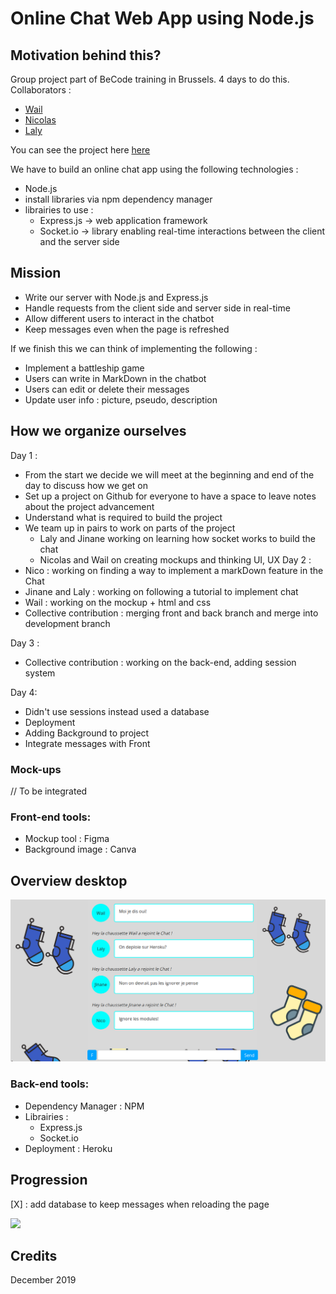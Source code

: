 # Online Chat Web App using Node.js
## Motivation behind this?
Group project part of BeCode training in Brussels. 4 days to do this. <br/>
Collaborators :
- [Wail](https://github.com/wailmadrane)
- [Nicolas](https://github.com/Nico-becode)
- [Laly](https://github.com/lalsdev)

You can see the project here [here](https://chatwalaniji.herokuapp.com/)

We have to build an online chat app using the following technologies : 
- Node.js
- install libraries via npm dependency manager
- librairies to use : 
	- Express.js -> web application framework
	- Socket.io -> library enabling real-time interactions between the client and the server side

## Mission
- Write our server with Node.js and Express.js
- Handle requests from the client side and server side in real-time 
- Allow different users to interact in the chatbot
- Keep messages even when the page is refreshed

If we finish this we can think of implementing the following :
 - Implement a battleship game
 - Users can write in MarkDown in the chatbot
 - Users can edit or delete their messages
 - Update user info : picture, pseudo, description

## How we organize ourselves
Day 1 :
- From the start we decide we will meet at the beginning and end of the day to discuss how we get on
- Set up a project on Github for everyone to have a space to leave notes about the project advancement
- Understand what is required to build the project
- We team up in pairs to work on parts of the project
	- Laly and Jinane working on learning how socket works to build the chat
	- Nicolas and Wail on creating mockups and thinking UI, UX
Day 2 :
- Nico : working on finding a way to implement a markDown feature in the Chat
- Jinane and Laly : working on following a tutorial to implement chat
- Wail : working on the mockup + html and css
- Collective contribution : merging front and back branch and merge into development branch

Day 3 :
- Collective contribution :  working on the back-end, adding session system

Day 4:
- Didn't use sessions instead used a database
- Deployment
- Adding Background to project
- Integrate messages with Front

### Mock-ups
// To be integrated

### Front-end tools:
- Mockup tool : Figma
- Background image : Canva

## Overview desktop 
![Larger](client/img/overview.png)

### Back-end tools:
- Dependency Manager : NPM
- Librairies :
	- Express.js
	- Socket.io
- Deployment : Heroku

## Progression
[X] : add database to keep messages when reloading the page

![](https://media.giphy.com/media/13wSCgdJ354G3e/giphy.gif)

## Credits
December 2019 <br>


